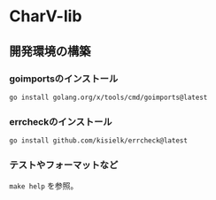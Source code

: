 # CharV-lib

## 開発環境の構築

### goimportsのインストール

```bash
go install golang.org/x/tools/cmd/goimports@latest
```

### errcheckのインストール

```bash
go install github.com/kisielk/errcheck@latest
```

### テストやフォーマットなど

`make help` を参照。
